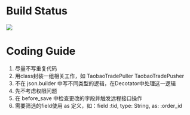 Build Status
======

![](https://semaphoreapp.com/api/v1/projects/f71834abbc015e87003ac869d8496d394ab8628d/19423/badge.png)

Coding Guide
======

1. 尽量不写重复代码
2. 用class封装一组相关工作，如 TaobaoTradePuller TaobaoTradePusher
3. 不在 json.builder 中写不同类型的逻辑，在Decotator中处理这一逻辑
4. 先不考虑权限问题
5. 在 before_save 中检查更改的字段并触发远程接口操作
6. 需要筛选的field使用 as 定义，如：field :tid, type: String,       as: :order_id